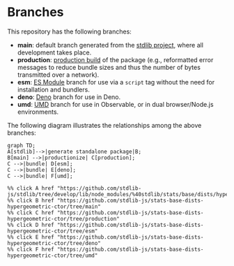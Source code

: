 <!--

@license Apache-2.0

Copyright (c) 2022 The Stdlib Authors.

Licensed under the Apache License, Version 2.0 (the "License");
you may not use this file except in compliance with the License.
You may obtain a copy of the License at

    http://www.apache.org/licenses/LICENSE-2.0

Unless required by applicable law or agreed to in writing, software
distributed under the License is distributed on an "AS IS" BASIS,
WITHOUT WARRANTIES OR CONDITIONS OF ANY KIND, either express or implied.
See the License for the specific language governing permissions and
limitations under the License.

-->

# Branches

This repository has the following branches:

-   **main**: default branch generated from the [stdlib project][stdlib-url], where all development takes place.
-   **production**: [production build][production-url] of the package (e.g., reformatted error messages to reduce bundle sizes and thus the number of bytes transmitted over a network).
-   **esm**: [ES Module][esm-url] branch for use via a `script` tag without the need for installation and bundlers.
-   **deno**: [Deno][deno-url] branch for use in Deno.
-   **umd**: [UMD][umd-url] branch for use in Observable, or in dual browser/Node.js environments.

The following diagram illustrates the relationships among the above branches:

```mermaid
graph TD;
A[stdlib]-->|generate standalone package|B;
B[main] -->|productionize| C[production];
C -->|bundle| D[esm];
C -->|bundle| E[deno];
C -->|bundle| F[umd];

%% click A href "https://github.com/stdlib-js/stdlib/tree/develop/lib/node_modules/%40stdlib/stats/base/dists/hypergeometric/ctor"
%% click B href "https://github.com/stdlib-js/stats-base-dists-hypergeometric-ctor/tree/main"
%% click C href "https://github.com/stdlib-js/stats-base-dists-hypergeometric-ctor/tree/production"
%% click D href "https://github.com/stdlib-js/stats-base-dists-hypergeometric-ctor/tree/esm"
%% click E href "https://github.com/stdlib-js/stats-base-dists-hypergeometric-ctor/tree/deno"
%% click F href "https://github.com/stdlib-js/stats-base-dists-hypergeometric-ctor/tree/umd"
```

[stdlib-url]: https://github.com/stdlib-js/stdlib/tree/develop/lib/node_modules/%40stdlib/stats/base/dists/hypergeometric/ctor
[production-url]: https://github.com/stdlib-js/stats-base-dists-hypergeometric-ctor/tree/production
[deno-url]: https://github.com/stdlib-js/stats-base-dists-hypergeometric-ctor/tree/deno
[umd-url]: https://github.com/stdlib-js/stats-base-dists-hypergeometric-ctor/tree/umd
[esm-url]: https://github.com/stdlib-js/stats-base-dists-hypergeometric-ctor/tree/esm